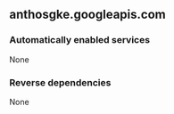 ## anthosgke.googleapis.com

### Automatically enabled services

None

### Reverse dependencies

None
